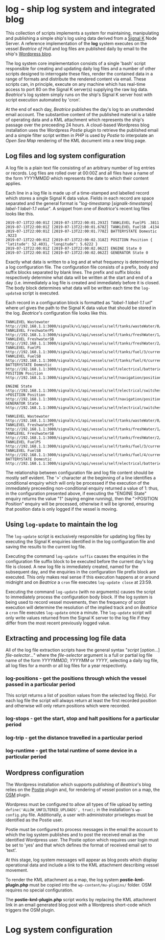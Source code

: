 # log - ship log system and integrated blog

This collection of scripts implements a system for maintaining, manipulating and publishing a simple ship's log using data derived from a
[Signal K](http://www.signalk.org) Node Server.
A reference implementation of the __log__ system executes on the vessel _Beatrice of Hull_ and log files are published daily by email to the ship's
[Wordpress blog](http://www.pdjr.eu/).

The log system core implementation consists of a single 'bash' script responsible for creating and updating daily log files and a number of other scripts designed to interrogate these files, render the contained data in a range of formats and distribute the rendered content via email.
These scripts can, in principle, execute on any machine which has real-time access to port 80 on the Signal K server(s)  supplying the raw log data.
_Beatrice_'s log system simply runs on the ship's Signal K server host with script execution automated by 'cron'.

At the end of each day, _Beatrice_ publishes the day's log to an unattended email account. The substantive content of the published material is a table of operating data and a KML attachment which represents the ship's passage over the preceeding 24 hours.
A cloud-based Wordpress blog installation uses the Wordpress _Postie_ plugin to retrieve the published email and a simple filter script written in PHP is used by _Postie_ to interpolate an _Open Sea Map_ rendering of the KML document into a new blog page.

## Log files and log system configuration

A log file is a plain text file consisting of an arbitrary number of log entries or records.
Log files are rolled over at 00:00Z and all files have a name of the form _YYYYMMDD_ which represents the date to which their content applies.

Each line in a log file is made up of a time-stamped and labelled record which stores a single Signal K data value.
Fields in each record are space separated and the general format is "_log-timestamp_ [_signalk-timestamp_] _label-1_ _label-1.1_ _value_".
A snippet from one of _Beatrice_'s recent log files looks like this.
```
2019-07-13T22:00:01Z [2019-07-13T22:00:01.293Z] TANKLEVEL FuelPS .3811
2019-07-13T22:00:01Z [2019-07-13T22:00:01.678Z] TANKLEVEL FuelSB .4134
2019-07-13T22:00:01Z [2019-07-13T22:00:01.778Z] BATTERYSTATE Domestic .9223
2019-07-13T22:00:01Z [2019-07-13T22:00:02.318Z] POSITION Position { "latitude": 52.4031, "longitude": 5.6222 }
2019-07-13T22:00:01Z [2019-07-13T22:00:02.062Z] ENGINE State 0
2019-07-13T22:00:01Z [2019-07-13T22:00:02.062Z] GENERATOR State 0
```
Exactly what data is written to a log and at what frequency is determined by a log configuration file.
The configuration file consists of a prefix, body and suffix blocks separated by blank lines.
The prefix and suffix blocks respectively determine what data will be written at the start and end of a day (i.e. immediately a log file is created and immediately before it is closed.
The body block determines what data will be written each time the `log-update`a script is executed.

Each record in a configuration block is formatted as "_label-1_ _label-1.1_ _url_" where _url_ gives the path to the Signal K data value that should be stored in the log.
_Beatrice_'s configuration file looks like this.
```
TANKLEVEL Wastewater http://192.168.1.1:3000/signalk/v1/api/vessels/self/tanks/wasteWater/0/currentLevel
TANKLEVEL FreshwaterPS http://192.168.1.1:3000/signalk/v1/api/vessels/self/tanks/freshWater/1/currentLevel
TANKLEVEL FreshwaterSB http://192.168.1.1:3000/signalk/v1/api/vessels/self/tanks/freshWater/2/currentLevel
TANKLEVEL FuelPS http://192.168.1.1:3000/signalk/v1/api/vessels/self/tanks/fuel/3/currentLevel
TANKLEVEL FuelSB http://192.168.1.1:3000/signalk/v1/api/vessels/self/tanks/fuel/4/currentLevel
BATTERYSTATE Domestic http://192.168.1.1:3000/signalk/v1/api/vessels/self/electrical/batteries/258/capacity/stateOfCharge
POSITION Position http://192.168.1.1:3000/signalk/v1/api/vessels/self/navigation/position

ENGINE State http://192.168.1.1:3000/signalk/v1/api/vessels/self/electrical/switches/16/16/state
>POSITION Position http://192.168.1.1:3000/signalk/v1/api/vessels/self/navigation/position
GENERATOR State http://192.168.1.1:3000/signalk/v1/api/vessels/self/electrical/switches/16/14/state

TANKLEVEL Wastewater http://192.168.1.1:3000/signalk/v1/api/vessels/self/tanks/wasteWater/0/currentLevel
TANKLEVEL FreshwaterPS http://192.168.1.1:3000/signalk/v1/api/vessels/self/tanks/freshWater/1/currentLevel
TANKLEVEL FreshwaterSB http://192.168.1.1:3000/signalk/v1/api/vessels/self/tanks/freshWater/2/currentLevel
TANKLEVEL FuelPS http://192.168.1.1:3000/signalk/v1/api/vessels/self/tanks/fuel/3/currentLevel
TANKLEVEL FuelSB http://192.168.1.1:3000/signalk/v1/api/vessels/self/tanks/fuel/4/currentLevel
BATTERYSTATE Domestic http://192.168.1.1:3000/signalk/v1/api/vessels/self/electrical/batteries/258/capacity/stateOfCharge
```
The relationship between configuration file and log file content should be mostly self evident.
The '>' character at the beginning of a line identifies a conditional enquiry which will only be processed if the execution of the immediately preceeding non-conditional enquiry returned a value of 1: thus, in the configuration presented above, if executing the "ENGINE State" enquiry returns the value "1" (saying engine running), then the ">POSITION Position" enquiry will be processed, otherwise it will be ignored, ensuring that position data is only logged if the vessel is moving.

## Using `log-update` to maintain the log

The `log-update` script is exclusively responsible for updating log files by executing the Signal K enquiries identified in the log configuration file and saving the results to the current log file.

Executing the command `log-update suffix` causes the enquiries in the configuration file suffix block to be executed before the current day's log file is closed.
A new log file is immediately created, named for the subsequent day, and the enquiries in the configuration file prefix block are executed.
This only makes real sense if this execution happens at or around midnight and on _Beatrice_ a `cron` file executes `log-update close` at 23:59.

Executing the command `log-update` (with no arguments) causes the script to immediately process the configuration body block.
If the log system is being used to record vessel movements, then the frequency of script execution will determine the resolution of the implied track and on _Beatrice_ a `cron` file executes `log-update` once a minute.
The `log-update` script will only write values returned from the Signal K server to the log file if they differ from the most recent previously logged value.

## Extracting and processing log file data

All of the log file extraction scripts have the general syntax "_script_ [_option..._] _file-selector..._" where the _file-selector_ argument is a full or partial log file name of the form _YYYYMMDD_, _YYYYMM_ or _YYYY_, selecting a daily log file, all log files for a month or all log files for a year respectively.

### log-positions - get the positions through which the vessel passed in a particular period

This script returns a list of position values from the selected log file(s).  For each log file the script will always return at least the first recorded position and otherwise will only return positions which were recorded.
### log-stops - get the start, stop and halt positions for a particular period
### log-trip - get the distance travelled in a particular period
### log-runtime - get the total runtime of some device in a particular period


## Wordpress configuration

The Wordpress installation which supports publishing of _Beatrice_'s blog relies on the
[Postie](https://wordpress.org/plugins/postie/)
plugin and, for rendering of vessel postion on a map, the
[OSM](https://wordpress.org/plugins/osm/)
plugin.  

Wordpress must be configured to allow all types of file upload by setting `define('ALLOW_UNFILTERED_UPLOADS', true);` in the installation's `wp-config.php` file. Additionally, a user with administrator priveleges must be identified as the Postie user.

Postie must be configured to process messages in the email the account to which the log system publishes and to post the received email as the identified Wordpress user.  The Postie option which requires user login must be set to 'yes' and that which defines the format of received email set to 'text'.

At this stage, log system messages will appear as blog posts which display operational data and include a link to the KML attachment describing vessel movement.

To render the KML attachment as a map, the log system __postie-kml-plugin.php__ must be copied into the `wp-content/mu-plugins/` folder.  OSM requires no special configuration.

The __postie-kml-plugin.php__ script works by replacing the KML attachment link in an email generated blog post with a Wordpress short-code which triggers the OSM plugin.

# Log system configuration


